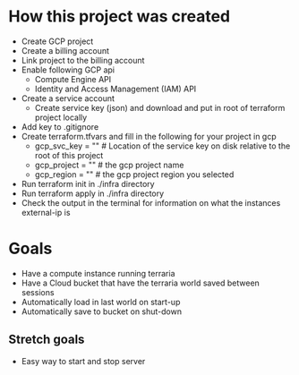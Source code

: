 # How this project was created
- Create GCP project
- Create a billing account 
- Link project to the billing account
- Enable following GCP api
    - Compute Engine API
    - Identity and Access Management (IAM) API
- Create a service account 
    - Create service key (json) and download and put in root of terraform project locally
- Add key to .gitignore
- Create terraform.tfvars and fill in the following for your project in gcp
    - gcp_svc_key = "" # Location of the service key on disk relative to the root of this project 
    - gcp_project = "" # the gcp project name
    - gcp_region = "" # the gcp project region you selected 
- Run terraform init in ./infra directory
- Run terraform apply in ./infra directory
- Check the output in the terminal for information on what the instances external-ip is


# Goals
- Have a compute instance running terraria
- Have a Cloud bucket that have the terraria world saved between sessions
- Automatically load in last world on start-up
- Automatically save to bucket on shut-down

## Stretch goals
- Easy way to start and stop server
